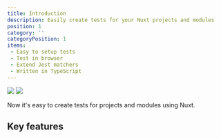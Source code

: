 ```yaml
---
title: Introduction
description: Easily create tests for your Nuxt projects and modules
position: 1
category: ''
categoryPosition: 1
items:
 - Easy to setup tests
 - Test in browser
 - Extend Jest matchers
 - Written in TypeScript
---
```


<img src="/preview.svg" class="light-img" :alt="description" />
<img src="/preview-dark.svg" class="dark-img" :alt="description" />

Now it's easy to create tests for projects and modules using Nuxt.

## Key features

<list :items="items"></list>
